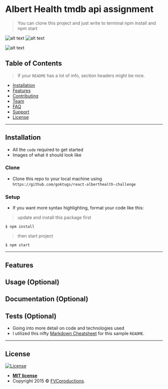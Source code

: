# Albert Health tmdb api assignment

> You can clone this project and just write to terminal npm install and npm start

![alt text](https://i.hizliresim.com/ql3ijdj.png)
![alt text](https://i.hizliresim.com/2x31mav.png)

![alt text](https://i.hizliresim.com/q8veuh8.png)

## Table of Contents

> If your `README` has a lot of info, section headers might be nice.

- [Installation](#installation)
- [Features](#features)
- [Contributing](#contributing)
- [Team](#team)
- [FAQ](#faq)
- [Support](#support)
- [License](#license)


---

## Installation

- All the `code` required to get started
- Images of what it should look like

### Clone

- Clone this repo to your local machine using `https://github.com/goktugs/react-alberthealth-challenge`

### Setup

- If you want more syntax highlighting, format your code like this:

> update and install this package first

```shell
$ npm install

```

> then start project

```shell
$ npm start

```


---

## Features
## Usage (Optional)
## Documentation (Optional)
## Tests (Optional)

- Going into more detail on code and technologies used
- I utilized this nifty <a href="https://github.com/adam-p/markdown-here/wiki/Markdown-Cheatsheet" target="_blank">Markdown Cheatsheet</a> for this sample `README`.

---


## License

[![License](http://img.shields.io/:license-mit-blue.svg?style=flat-square)](http://badges.mit-license.org)

- **[MIT license](http://opensource.org/licenses/mit-license.php)**
- Copyright 2015 © <a href="http://fvcproductions.com" target="_blank">FVCproductions</a>.
